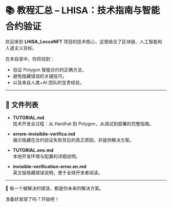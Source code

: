 # 📚 教程汇总 – LHISA：技术指南与智能合约验证

欢迎来到 **LHISA_LecceNFT** 项目的技术核心，这里结合了区块链、人工智能和人道主义目标。

在本目录中，你将找到：

- 验证 Polygon 智能合约的正确方法，
- 避免隐藏错误的关键技巧，
- 以及来自人类+AI 团队的宝贵经验。

---

## 📄 文件列表

- **TUTORIAL.md**  
  技术开发全过程：从 Hardhat 到 Polygon，从调试到部署的完整指南。

- **errore-invisibile-verifica.md**  
  揭示隐藏在合约验证失败背后的真正原因，并提供解决方案。

- **TUTORIAL.env.md**  
  本地开发环境与配置的详细说明。

- **invisible-verification-error.en.md**  
  英文版隐藏错误说明，便于全球开发者阅读。

---

📌 每一个被解决的错误，都是你未来的解决方案。

准备好发球了吗？开始吧！

